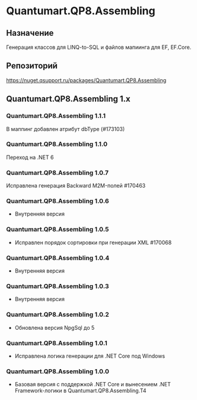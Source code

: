 # Quantumart.QP8.Assembling

## Назначение

Генерация классов для LINQ-to-SQL и файлов мапиинга для EF, EF.Core.

## Репозиторий

<https://nuget.qsupport.ru/packages/Quantumart.QP8.Assembling>

## Quantumart.QP8.Assembling 1.x

### Quantumart.QP8.Assembling 1.1.1

В маппинг добавлен атрибут dbType (#173103)

### Quantumart.QP8.Assembling 1.1.0

Переход на .NET 6

### Quantumart.QP8.Assembling 1.0.7

Исправлена генерация Backward M2M-полей #170463

### Quantumart.QP8.Assembling 1.0.6

* Внутренняя версия

### Quantumart.QP8.Assembling 1.0.5

* Исправлен порядок сортировки при генерации XML #170068

### Quantumart.QP8.Assembling 1.0.4

* Внутренняя версия

### Quantumart.QP8.Assembling 1.0.3

* Внутренняя версия

### Quantumart.QP8.Assembling 1.0.2

* Обновлена версия NpgSql до 5

### Quantumart.QP8.Assembling 1.0.1

* Исправлена логика генерации для .NET Core под Windows

### Quantumart.QP8.Assembling 1.0.0

* Базовая версия c поддержкой .NET Core и вынесением .NET Framework-логики в Quantumart.QP8.Assembling.T4
